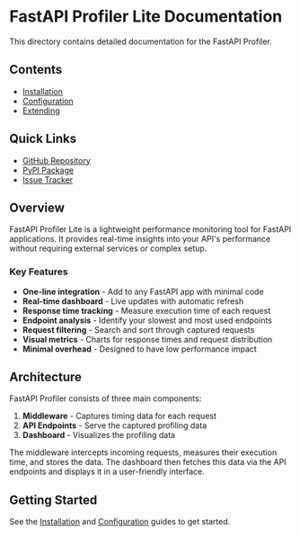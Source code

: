 # FastAPI Profiler Lite Documentation

This directory contains detailed documentation for the FastAPI Profiler.

## Contents

- [Installation](installation.md)
- [Configuration](configuration.md)
- [Extending](extending.md)

## Quick Links

- [GitHub Repository](https://github.com/al91liwo/fastapi-profiler)
- [PyPI Package](https://pypi.org/project/fastapi-profiler-lite/)
- [Issue Tracker](https://github.com/al91liwo/fastapi-profiler/issues)

## Overview

FastAPI Profiler Lite is a lightweight performance monitoring tool for FastAPI applications. It provides real-time insights into your API's performance without requiring external services or complex setup.

### Key Features

- **One-line integration** - Add to any FastAPI app with minimal code
- **Real-time dashboard** - Live updates with automatic refresh
- **Response time tracking** - Measure execution time of each request
- **Endpoint analysis** - Identify your slowest and most used endpoints
- **Request filtering** - Search and sort through captured requests
- **Visual metrics** - Charts for response times and request distribution
- **Minimal overhead** - Designed to have low performance impact

## Architecture

FastAPI Profiler consists of three main components:

1. **Middleware** - Captures timing data for each request
2. **API Endpoints** - Serve the captured profiling data
3. **Dashboard** - Visualizes the profiling data

The middleware intercepts incoming requests, measures their execution time, and stores the data. The dashboard then fetches this data via the API endpoints and displays it in a user-friendly interface.

## Getting Started

See the [Installation](installation.md) and [Configuration](configuration.md) guides to get started.

